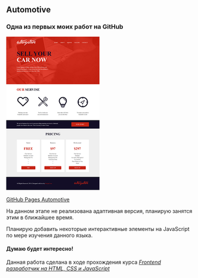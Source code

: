 ## Automotive 
### Одна из первых моих работ  на GitHub  
   
![screenshot](README/Automotive.png)

 [GitHub Pages Automotive](https://vsamura.github.io/Automotive/)

На данном этапе не реализована адаптивная версия, планирую занятся этим в ближайшее время.  

Планирую добавить некоторые интерактивные элементы на JavaScript по мере изучения данного языка.  

#### Думаю будет интересно!  

Данная работа сделана в ходе прохождения курса [*Frontend разработчик на HTML, CSS и JavaScript*](https://stepik.org/course/113402)  
